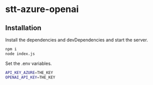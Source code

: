 # stt-azure-openai

## Installation

Install the dependencies and devDependencies and start the server.

```sh
npm i
node index.js
```

Set the .env variables.

```sh
API_KEY_AZURE=THE_KEY
OPENAI_API_KEY=THE_KEY
```
